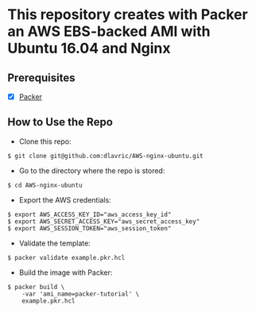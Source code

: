 # This repository creates with Packer an AWS EBS-backed AMI with Ubuntu 16.04 and Nginx


## Prerequisites

- [X] [Packer](https://www.packer.io/downloads)


## How to Use the Repo

- Clone this repo:
```shell
$ git clone git@github.com:dlavric/AWS-nginx-ubuntu.git
```

- Go to the directory where the repo is stored:
```shell
$ cd AWS-nginx-ubuntu
```

- Export the AWS credentials:
```shell
$ export AWS_ACCESS_KEY_ID="aws_access_key_id"
$ export AWS_SECRET_ACCESS_KEY="aws_secret_access_key"
$ export AWS_SESSION_TOKEN="aws_session_token"
```

- Validate the template:
```shell
$ packer validate example.pkr.hcl
```

- Build the image with Packer:
```shell
$ packer build \
    -var 'ami_name=packer-tutorial' \
    example.pkr.hcl
```
